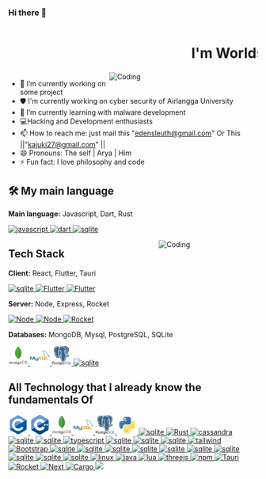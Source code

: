 ### Hi there 👋

<marquee><h1> I'm Worldsavior | Arya </h1></marquee>
<img align="right" alt="Coding" width="300" src="https://media.tenor.com/5ry-200hErMAAAAd/hacker-hacker-man.gif">
- 🔭 I’m currently working on some project
- 🛡 I'm currently working on cyber security of Airlangga University
- 🌱 I’m currently learning with malware development
- 💻Hacking and Development enthusiasts
- 📫 How to reach me: just mail this "edensleuth@gmail.com" Or This ||"kajuki27@gmail.com" ||
- 😄 Pronouns: The self | Arya | Him
- ⚡ Fun fact: I love philosophy and code

## 🛠 My main language

**Main language:** Javascript, Dart, Rust

<a href="https://javascript.info/" target="_blank" rel="noreferrer"> <img src="https://upload.vectorlogo.zone/logos/javascript/images/239ec8a4-163e-4792-83b6-3f6d96911757.svg" alt="javascript" width="50" height="50"/> </a>
<a href="https://dart.dev/" target="_blank" rel="noreferrer"> <img src="https://www.vectorlogo.zone/logos/dartlang/dartlang-icon.svg" alt="dart" width="50" height="50"/> </a>
<a href="https://www.rust-lang.org/" target="_blank" rel="noreferrer"> <img src="https://www.vectorlogo.zone/logos/rust-lang/rust-lang-icon.svg" alt="sqlite" width="50" height="50"/> </a>

<img align="right" alt="Coding" width="200" src="https://media.tenor.com/Hg4jUD7qrYMAAAAC/hack-the-planet-hacker-cat.gif">

## Tech Stack

**Client:** React, Flutter, Tauri

<a href="https://react.dev/" target="_blank" rel="noreferrer"> <img src="https://www.vectorlogo.zone/logos/reactjs/reactjs-icon.svg" alt="sqlite" width="40" height="40"/> </a>
<a href="https://flutter.dev/" target="_blank" rel="noreferrer"> <img src="https://www.vectorlogo.zone/logos/flutterio/flutterio-icon.svg" alt="Flutter" width="40" height="40"/> </a>
<a href="https://tauri.app/" target="_blank" rel="noreferrer"> <img src="https://seeklogo.com/images/T/tauri-logo-39352BD5A1-seeklogo.com.png" alt="Flutter" width="40" height="40"/> </a>

**Server:** Node, Express, Rocket

<a href="https://nodejs.org/e" target="_blank" rel="noreferrer"> <img src="https://www.vectorlogo.zone/logos/nodejs/nodejs-icon.svg" alt="Node" width="40" height="40"/> </a>
<a href="https://nodejs.org/e" target="_blank" rel="noreferrer"> <img src="https://www.mementotech.in/assets/images/icons/express.png" alt="Node" width="40" height="40"/> </a>
<a href="https://rocket.rs/" target="_blank" rel="noreferrer"> <img src="https://rocket.rs/images/logo-boxed.png" alt="Rocket" width="40" height="40"/> </a>

**Databases:** MongoDB, Mysql, PostgreSQL, SQLite

<a href="https://www.mongodb.com/" target="_blank" rel="noreferrer"> <img src="https://raw.githubusercontent.com/devicons/devicon/master/icons/mongodb/mongodb-original-wordmark.svg" alt="mongodb" width="40" height="40"/> </a>
<a href="https://www.mysql.com/" target="_blank" rel="noreferrer"> <img src="https://raw.githubusercontent.com/devicons/devicon/master/icons/mysql/mysql-original-wordmark.svg" alt="mysql" width="40" height="40"/> </a>
<a href="https://www.postgresql.org" target="_blank" rel="noreferrer"> <img src="https://raw.githubusercontent.com/devicons/devicon/master/icons/postgresql/postgresql-original-wordmark.svg" alt="postgresql" width="40" height="40"/> </a>
<a href="https://www.sqlite.org/" target="_blank" rel="noreferrer"> <img src="https://www.vectorlogo.zone/logos/sqlite/sqlite-icon.svg" alt="sqlite" width="40" height="40"/> </a>



## All Technology that I already know the fundamentals Of

<p align="left"> <a href="https://www.cprogramming.com/" target="_blank" rel="noreferrer"> <img src="https://raw.githubusercontent.com/devicons/devicon/master/icons/c/c-original.svg" alt="c" width="40" height="40"/> </a> <a href="https://www.w3schools.com/cpp/" target="_blank" rel="noreferrer"> <img src="https://raw.githubusercontent.com/devicons/devicon/master/icons/cplusplus/cplusplus-original.svg" alt="cplusplus" width="40" height="40"/> </a>  <a href="https://www.mongodb.com/" target="_blank" rel="noreferrer"> <img src="https://raw.githubusercontent.com/devicons/devicon/master/icons/mongodb/mongodb-original-wordmark.svg" alt="mongodb" width="40" height="40"/> </a> <a href="https://www.mysql.com/" target="_blank" rel="noreferrer"> <img src="https://raw.githubusercontent.com/devicons/devicon/master/icons/mysql/mysql-original-wordmark.svg" alt="mysql" width="40" height="40"/> </a>  <a href="https://www.postgresql.org" target="_blank" rel="noreferrer"> <img src="https://raw.githubusercontent.com/devicons/devicon/master/icons/postgresql/postgresql-original-wordmark.svg" alt="postgresql" width="40" height="40"/> </a> <a href="https://www.python.org" target="_blank" rel="noreferrer"> <img src="https://raw.githubusercontent.com/devicons/devicon/master/icons/python/python-original.svg" alt="python" width="40" height="40"/> </a>   <a href="https://www.sqlite.org/" target="_blank" rel="noreferrer"> <img src="https://www.vectorlogo.zone/logos/sqlite/sqlite-icon.svg" alt="sqlite" width="40" height="40"/> </a>
<a href="https://www.rust-lang.org/" target="_blank" rel="noreferrer"> <img src="https://www.vectorlogo.zone/logos/rust-lang/rust-lang-icon.svg" alt="Rust" width="40" height="40"/> </a>
<a href="https://cassandra.apache.org/_/index.html" target="_blank" rel="noreferrer"> <img src="https://www.vectorlogo.zone/logos/apache_cassandra/apache_cassandra-icon.svg" alt="cassandra" width="40" height="40"/> </a>
<a href="https://www.w3schools.com/Css/" target="_blank" rel="noreferrer"> <img src="https://www.vectorlogo.zone/logos/w3_css/w3_css-icon.svg" alt="sqlite" width="40" height="40"/> </a>
<a href="https://www.php.net/" target="_blank" rel="noreferrer"> <img src="https://www.vectorlogo.zone/logos/php/php-icon.svg" alt="sqlite" width="40" height="40"/> </a>
 <a href="https://www.typescriptlang.org" target="_blank" rel="noreferrer"> <img src="https://cdn.icon-icons.com/icons2/2107/PNG/512/file_type_typescript_official_icon_130107.png" alt="typescript" width="40" height="40"/> </a>
<a href="https://react.dev/" target="_blank" rel="noreferrer"> <img src="https://www.vectorlogo.zone/logos/reactjs/reactjs-icon.svg" alt="sqlite" width="40" height="40"/> </a>
<a href="https://www.figma.com/" target="_blank" rel="noreferrer"> <img src="https://www.vectorlogo.zone/logos/figma/figma-icon.svg" alt="sqlite" width="40" height="40"/> </a>
<a href="https://flutter.dev/" target="_blank" rel="noreferrer"> <img src="https://www.vectorlogo.zone/logos/flutterio/flutterio-icon.svg" alt="sqlite" width="40" height="40"/> </a>
<a href="https://tailwindui.com/" target="_blank" rel="noreferrer"> <img src="https://www.scottbrady91.com/img/logos/tailwind.png" alt="tailwind" width="40" height="40"/> </a>
 <a href="https://getbootstrap.com/" target="_blank" rel="noreferrer"> <img src="https://www.drupal.org/files/project-images/bootstrap-stack.png" alt="Bootstrap" width="40" height="40"/> </a>
<a href="https://eslint.org/" target="_blank" rel="noreferrer"> <img src="https://www.vectorlogo.zone/logos/eslint/eslint-icon.svg" alt="sqlite" width="40" height="40"/> </a>
<a href="https://www.docker.com/" target="_blank" rel="noreferrer"> <img src="https://www.vectorlogo.zone/logos/docker/docker-icon.svg" alt="sqlite" width="40" height="40"/> </a>
<a href="https://dart.dev/" target="_blank" rel="noreferrer"> <img src="https://www.vectorlogo.zone/logos/dartlang/dartlang-icon.svg" alt="sqlite" width="40" height="40"/> </a>
<a href="https://github.com/" target="_blank" rel="noreferrer"> <img src="https://www.vectorlogo.zone/logos/git-scm/git-scm-icon.svg" alt="sqlite" width="40" height="40"/> </a>
<a href="https://gnu.org/" target="_blank" rel="noreferrer"> <img src="https://www.vectorlogo.zone/logos/gnu/gnu-icon.svg" alt="sqlite" width="40" height="40"/> </a>
<a href="https://go.dev/" target="_blank" rel="noreferrer"> <img src="https://www.vectorlogo.zone/logos/golang/golang-icon.svg" alt="sqlite" width="40" height="40"/> </a>
<a href="https://www.w3schools.com/html/" target="_blank" rel="noreferrer"> <img src="https://www.vectorlogo.zone/logos/w3_html5/w3_html5-icon.svg" alt="sqlite" width="40" height="40"/> </a>
<a href="https://graphql.org/" target="_blank" rel="noreferrer"> <img src="https://www.vectorlogo.zone/logos/graphql/graphql-icon.svg" alt="sqlite" width="40" height="40"/> </a>
<a href="https://javascript.info/" target="_blank" rel="noreferrer"> <img src="https://upload.vectorlogo.zone/logos/javascript/images/239ec8a4-163e-4792-83b6-3f6d96911757.svg" alt="sqlite" width="40" height="40"/> </a>
<a href="https://jquery.com/" target="_blank" rel="noreferrer"> <img src="https://www.vectorlogo.zone/logos/jquery/jquery-icon.svg" alt="sqlite" width="40" height="40"/> </a>
<a href="https://www.linux.org/" target="_blank" rel="noreferrer"> <img src="https://www.vectorlogo.zone/logos/linux/linux-icon.svg" alt="linux" width="40" height="40"/> </a>
<a href="https://java.org/" target="_blank" rel="noreferrer"> <img src="https://www.vectorlogo.zone/logos/java/java-icon.svg" alt="java" width="40" height="40"/> </a>
<a href="https://lua.dev/" target="_blank" rel="noreferrer"> <img src="https://www.vectorlogo.zone/logos/lua/lua-icon.svg" alt="lua" width="40" height="40"/> </a>
<a href="https://threejs.org/" target="_blank" rel="noreferrer"> <img src="https://discoverthreejs.com/images/app-logos/forum.png" alt="threejs" width="40" height="40"/> </a>
<a href="https://www.npmjs.com/" target="_blank" rel="noreferrer"> <img src="https://www.vectorlogo.zone/logos/npmjs/npmjs-icon.svg" alt="npm" width="40" height="40"/> </a>
<a href="https://tauri.app/" target="_blank" rel="noreferrer"> <img src="https://seeklogo.com/images/T/tauri-logo-39352BD5A1-seeklogo.com.png" alt="Tauri" width="40" height="40"/> </a>
<a href="https://rocket.rs/" target="_blank" rel="noreferrer"> <img src="https://rocket.rs/images/logo-boxed.png" alt="Rocket" width="40" height="40"/> </a>
 <a href="https://nextjs.org/" target="_blank" rel="noreferrer"> <img src="https://seeklogo.com/images/N/next-js-icon-logo-EE302D5DBD-seeklogo.com.png" alt="Next" width="40" height="40"/> </a>
<a href="https://tauri.app/" target="_blank" rel="noreferrer"> <img src="https://doc.rust-lang.org/cargo/images/Cargo-Logo-Small.png" alt="Cargo" width="40" height="40"/> </a>
 <a href="vuejs.org"><img src="https://upload.wikimedia.org/wikipedia/commons/thumb/9/95/Vue.js_Logo_2.svg/1200px-Vue.js_Logo_2.svg.png"/></a>
 </p>
